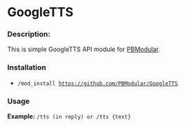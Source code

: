 # GoogleTTS
### Description: 
This is simple GoogleTTS API module for [PBModular](https://github.com/PBModular/bot). 

### Installation
- <code>/mod_install https://github.com/PBModular/GoogleTTS</code>

### Usage
<b>Example:</b> <code>/tts (in reply) or /tts {text}</code>
